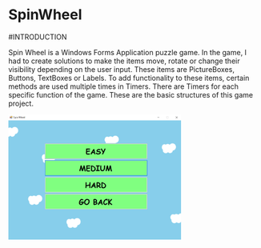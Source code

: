 # SpinWheel

#INTRODUCTION

Spin Wheel is a Windows Forms Application puzzle game. In the game, I had to create solutions to make the items move, rotate or change their visibility depending on the user input. These items are PictureBoxes, Buttons, TextBoxes or Labels. To add functionality to these items, certain methods are used multiple times in Timers. There are Timers for each specific function of the game. These are the basic structures of this game project. 

<img src="Images/spinwheeldiff.png" height="250" >
